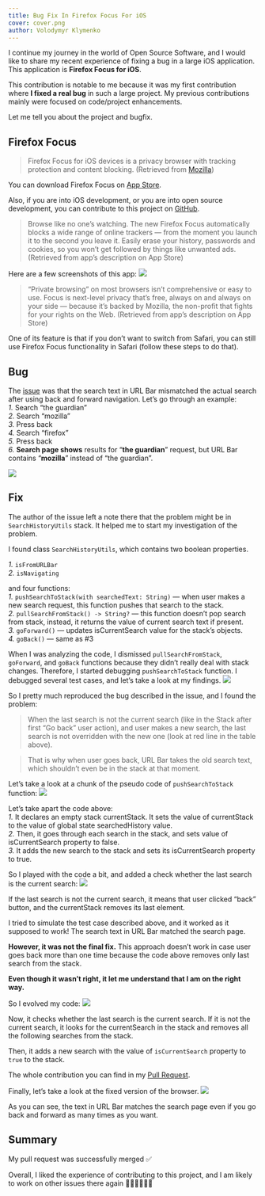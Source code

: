 ```yaml
---
title: Bug Fix In Firefox Focus For iOS
cover: cover.png
author: Volodymyr Klymenko
---
```


<re-img src="cover.png"></re-img>

I continue my journey in the world of Open Source Software, and I would like to share my recent experience of fixing a bug in a large iOS application. This application is **Firefox Focus for iOS**.

This contribution is notable to me because it was my first contribution where **I fixed a real bug** in such a large project. My previous contributions mainly were focused on code/project enhancements.

Let me tell you about the project and bugfix.

## Firefox Focus

> Firefox Focus for iOS devices is a privacy browser with tracking protection and content blocking. (Retrieved from <a href="https://support.mozilla.org/en-US/kb/focus" target="_blank" rel="noopener noreferrer">Mozilla</a>)

You can download Firefox Focus on <a href="https://itunes.apple.com/app/id1055677337" target="_blank" rel="noopener noreferrer">App Store</a>.

Also, if you are into iOS development, or you are into open source development, you can contribute to this project on <a href="https://github.com/mozilla-mobile/focus-ios" target="_blank" rel="noopener noreferrer">GitHub</a>.
> Browse like no one’s watching. The new Firefox Focus automatically blocks a wide range of online trackers — from the moment you launch it to the second you leave it. Easily erase your history, passwords and cookies, so you won’t get followed by things like unwanted ads. (Retrieved from app’s description on App Store)

Here are a few screenshots of this app:
<img src="https://i.imgur.com/A99DX6N.png" />

> “Private browsing” on most browsers isn’t comprehensive or easy to use. Focus is next-level privacy that’s free, always on and always on your side — because it’s backed by Mozilla, the non-profit that fights for your rights on the Web. (Retrieved from app’s description on App Store)

One of its feature is that if you don’t want to switch from Safari, you can still use Firefox Focus functionality in Safari (follow these steps to do that).

## Bug

The <a href="https://github.com/mozilla-mobile/focus-ios/issues/1523" target="_blank" rel="noopener noreferrer">issue</a> was that the search text in URL Bar mismatched the actual search after using back and forward navigation. Let’s go through an example:<br />
_1._ Search “the guardian”<br />
_2._ Search “mozilla”<br />
_3._ Press back<br />
_4._ Search “firefox”<br />
_5._ Press back<br />
_6._ **Search page shows** results for “**the guardian**” request, but URL Bar contains “**mozilla**” instead of “the guardian”.<br />

<img src="https://i.imgur.com/hei8nyL.gif" />

## Fix

The author of the issue left a note there that the problem might be in `SearchHistoryUtils` stack. It helped me to start my investigation of the problem.

I found class `SearchHistoryUtils`, which contains two boolean properties.

_1._ `isFromURLBar`<br />
_2._ `isNavigating`<br />

and four functions: <br />
_1._ `pushSearchToStack(with searchedText: String)` — when user makes a new search request, this function pushes that search to the stack.<br />
_2._ `pullSearchFromStack() -> String?` — this function doesn’t pop search from stack, instead, it returns the value of current search text if present.<br />
_3._ `goForward()` — updates isCurrentSearch value for the stack’s objects.<br />
_4._ `goBack()` — same as #3<br />

When I was analyzing the code, I dismissed `pullSearchFromStack`, `goForward`, and `goBack` functions because they didn’t really deal with stack changes. Therefore, I started debugging `pushSearchToStack` function. I debugged several test cases, and let’s take a look at my findings.
<img src="https://i.imgur.com/IBhY9rf.png" />

So I pretty much reproduced the bug described in the issue, and I found the problem:
> When the last search is not the current search (like in the Stack after first “Go back” user action), and user makes a new search, the last search is not overridden with the new one (look at red line in the table above).

> That is why when user goes back, URL Bar takes the old search text, which shouldn’t even be in the stack at that moment.

Let’s take a look at a chunk of the pseudo code of `pushSearchToStack` function:
<img src="https://i.imgur.com/SB7jYfK.png" />

Let’s take apart the code above:<br />
_1._ It declares an empty stack currentStack. It sets the value of currentStack to the value of global state searchedHistory value.<br />
_2._ Then, it goes through each search in the stack, and sets value of isCurrentSearch property to false.<br />
_3._ It adds the new search to the stack and sets its isCurrentSearch property to true.<br />

So I played with the code a bit, and added a check whether the last search is the current search:
<img src="https://i.imgur.com/KOTzvwV.png" />

If the last search is not the current search, it means that user clicked “back” button, and the currentStack removes its last element.

I tried to simulate the test case described above, and it worked as it supposed to work! The search text in URL Bar matched the search page.

**However, it was not the final fix.** This approach doesn’t work in case user goes back more than one time because the code above removes only last search from the stack.

**Even though it wasn’t right, it let me understand that I am on the right way.**

So I evolved my code:
<img src="https://i.imgur.com/PJYXDvj.png" />

Now, it checks whether the last search is the current search. If it is not the current search, it looks for the currentSearch in the stack and removes all the following searches from the stack.

Then, it adds a new search with the value of `isCurrentSearch` property to `true` to the stack.

The whole contribution you can find in my <a href="https://github.com/mozilla-mobile/focus-ios/pull/1533" target="_blank" rel="noopener noreferrer">Pull Request</a>.

Finally, let’s take a look at the fixed version of the browser.
<img src="https://i.imgur.com/pj9Po8Z.gif" />

As you can see, the text in URL Bar matches the search page even if you go back and forward as many times as you want.

## Summary
My pull request was successfully merged ✅

Overall, I liked the experience of contributing to this project, and I am likely to work on other issues there again 👨🏻‍💻🔜🔥🦊
